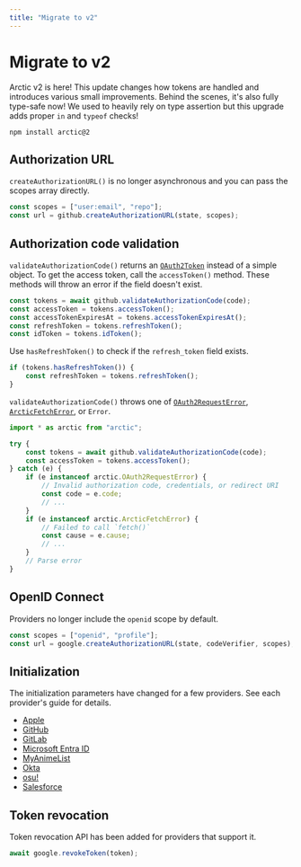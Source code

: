 ```yaml
---
title: "Migrate to v2"
---
```


# Migrate to v2

Arctic v2 is here! This update changes how tokens are handled and introduces various small improvements. Behind the scenes, it's also fully type-safe now! We used to heavily rely on type assertion but this upgrade adds proper `in` and `typeof` checks!

```
npm install arctic@2
```

## Authorization URL

`createAuthorizationURL()` is no longer asynchronous and you can pass the scopes array directly.

```ts
const scopes = ["user:email", "repo"];
const url = github.createAuthorizationURL(state, scopes);
```

## Authorization code validation

`validateAuthorizationCode()` returns an [`OAuth2Token`](/reference/main/OAuth2Token) instead of a simple object. To get the access token, call the `accessToken()` method. These methods will throw an error if the field doesn't exist.

```ts
const tokens = await github.validateAuthorizationCode(code);
const accessToken = tokens.accessToken();
const accessTokenExpiresAt = tokens.accessTokenExpiresAt();
const refreshToken = tokens.refreshToken();
const idToken = tokens.idToken();
```

Use `hasRefreshToken()` to check if the `refresh_token` field exists.

```ts
if (tokens.hasRefreshToken()) {
	const refreshToken = tokens.refreshToken();
}
```

`validateAuthorizationCode()` throws one of [`OAuth2RequestError`](/reference/main/OAuth2RequestError), [`ArcticFetchError`](/reference/main/ArcticFetchError), or `Error`.

```ts
import * as arctic from "arctic";

try {
	const tokens = await github.validateAuthorizationCode(code);
	const accessToken = tokens.accessToken();
} catch (e) {
	if (e instanceof arctic.OAuth2RequestError) {
		// Invalid authorization code, credentials, or redirect URI
		const code = e.code;
		// ...
	}
	if (e instanceof arctic.ArcticFetchError) {
		// Failed to call `fetch()`
		const cause = e.cause;
		// ...
	}
	// Parse error
}
```

## OpenID Connect

Providers no longer include the `openid` scope by default.

```ts
const scopes = ["openid", "profile"];
const url = google.createAuthorizationURL(state, codeVerifier, scopes);
```

## Initialization

The initialization parameters have changed for a few providers. See each provider's guide for details.

- [Apple](/providers/apple)
- [GitHub](/providers/github)
- [GitLab](/providers/gitlab)
- [Microsoft Entra ID](/providers/microsoft-entra-id)
- [MyAnimeList](/providers/myanimelist)
- [Okta](/providers/okta)
- [osu!](/providers/osu)
- [Salesforce](/providers/salesforce)

## Token revocation

Token revocation API has been added for providers that support it.

```ts
await google.revokeToken(token);
```
